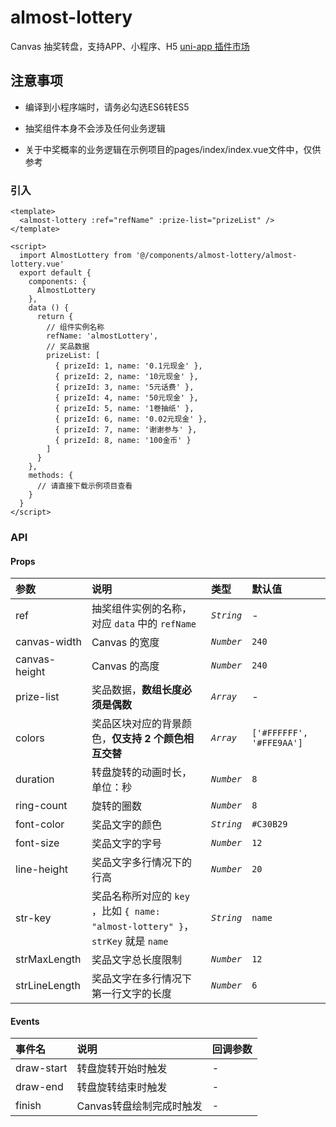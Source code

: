 # almost-lottery
Canvas 抽奖转盘，支持APP、小程序、H5
[uni-app 插件市场](https://ext.dcloud.net.cn/plugin?id=1030)


## 注意事项

- 编译到小程序端时，请务必勾选ES6转ES5

- 抽奖组件本身不会涉及任何业务逻辑

- 关于中奖概率的业务逻辑在示例项目的pages/index/index.vue文件中，仅供参考

### 引入
```
<template>
  <almost-lottery :ref="refName" :prize-list="prizeList" />
</template>

<script>
  import AlmostLottery from '@/components/almost-lottery/almost-lottery.vue'
  export default {
    components: {
      AlmostLottery
    },
    data () {
      return {
        // 组件实例名称
        refName: 'almostLottery',
        // 奖品数据
        prizeList: [
          { prizeId: 1, name: '0.1元现金' },
          { prizeId: 2, name: '10元现金' },
          { prizeId: 3, name: '5元话费' },
          { prizeId: 4, name: '50元现金' },
          { prizeId: 5, name: '1卷抽纸' },
          { prizeId: 6, name: '0.02元现金' },
          { prizeId: 7, name: '谢谢参与' },
          { prizeId: 8, name: '100金币' }
        ]
      }
    },
    methods: {
      // 请直接下载示例项目查看
    }
  }
</script>
```

### API
#### Props
参数 | 说明 | 类型 | 默认值
:---|:---|:---|:---
ref | 抽奖组件实例的名称，对应 `data` 中的 `refName` | *`String`* | -
canvas-width | Canvas 的宽度 | *`Number`* | `240`
canvas-height | Canvas 的高度 | *`Number`* | `240`
prize-list | 奖品数据，**数组长度必须是偶数** | *`Array`* | -
colors | 奖品区块对应的背景颜色，**仅支持 2 个颜色相互交替** | *`Array`* | `['#FFFFFF', '#FFE9AA']`
duration | 转盘旋转的动画时长，单位：秒 | *`Number`* | `8`
ring-count | 旋转的圈数 | *`Number`* | `8`
font-color | 奖品文字的颜色 | *`String`* | `#C30B29`
font-size | 奖品文字的字号 | *`Number`* | `12`
line-height | 奖品文字多行情况下的行高 | *`Number`* | `20`
str-key | 奖品名称所对应的 `key` ，比如 `{ name: "almost-lottery" }`，`strKey` 就是 `name` | *`String`* | `name`
strMaxLength | 奖品文字总长度限制 | *`Number`* | `12`
strLineLength | 奖品文字在多行情况下第一行文字的长度 | *`Number`* | `6`

#### Events
事件名 | 说明 | 回调参数
:---|:---|:---
draw-start | 转盘旋转开始时触发 | -
draw-end | 转盘旋转结束时触发 | -
finish | Canvas转盘绘制完成时触发 | -